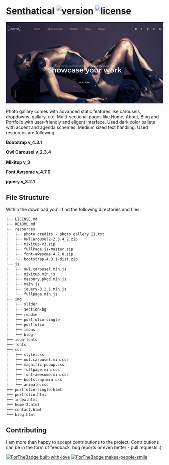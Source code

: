 # [Senthatical](https://tayyab-khalid.github.io/senthatical/) [![version](https://img.shields.io/badge/version-0.1.0-blue.svg)](https://tayyab-khalid.github.io/senthatical/) [![license](https://img.shields.io/badge/license-MIT-blue.svg)](https://github.com/tayyab-khalid/senthatical/blob/master/LICENSE)

![preview](https://github.com/tayyab-khalid/senthatical/blob/master/img/readme/preview.png?raw=true)

Photo gallary comes with advanced static features like carousels, dropdowns, gallary, etc. Multi-sectional pages like Home, About, Blog and Portfolio with user-friendly and eligent interface. Used dark color pallete with accent and agenda schemes. Medium sized text handling. Used resources are following:

**Bootstrap v_4.3.1**

**Owl Carousel v_2.3.4**

**Mixitup v_3**

**Font Awsome v_4.7.0**

**jquery v_3.2.1**


## File Structure

Within the download you'll find the following directories and files:

```
├── LICENSE.md
├── README.md
├── resources
│   ├── photo credits - photo gallery II.txt
│   ├── OwlCarousel2-2.3.4_2.zip
│   ├── mixitup-v3.zip
|   ├── fullPage.js-master.zip
|   ├── font-awesome-4.7.0.zip
|   └── bootstrap-4.3.1-dist.zip
└── js
|   ├── owl.carousel.min.js
|   ├── mixitup.min.js
|   ├── masonry.pkgd.min.js
|   ├── main.js
|   ├── jquery-3.2.1.min.js
|   └── fullpage.min.js
├── img
|   ├── slider
|   ├── section-bg
|   ├── readme
|   ├── portfolio-single
|   ├── portfolio
|   ├── icons
|   └── blog
├── icon-fonts
├── fonts
├── css
|   ├── style.css
|   ├── owl.carousel.min.css
|   ├── magnific-popup.css
|   ├── fullpage.min.css
|   ├── font-awesome.min.css
|   ├── bootstrap.min.css
|   └── animate.css
├── portfolio-single.html
├── portfolio.html
├── index.html
├── home-2.html
├── contact.html
└── blog.html

```

## Contributing

I am more than happy to accept contributions to the project. Contributions can be in the form of feedback, bug reports or even better - pull requests :)

[![ForTheBadge built-with-love](http://ForTheBadge.com/images/badges/built-with-love.svg)](https://workcorp.herokuapp.com) [![ForTheBadge makes-people-smile](http://ForTheBadge.com/images/badges/makes-people-smile.svg)](https://workcorp.herokuapp.com)
